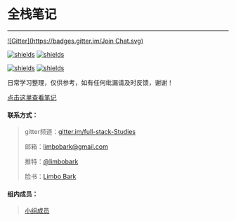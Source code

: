 # 全栈笔记

---

[![Gitter](https://badges.gitter.im/Join Chat.svg)](https://gitter.im/full-stack-Studies)

[![shields](https://img.shields.io/badge/README-CN-green.svg)](https://github.com/limbobark/notes/blob/master/cn/README.md)   [![shields](https://img.shields.io/badge/README-EN-green.svg)](https://github.com/limbobark/notes/blob/master/en/README.md)

[![shields](https://img.shields.io/badge/download-EN--PDF-brightgreen.svg)](https://www.gitbook.com/download/pdf/book/limbobark/note?lang=en)   [![shields](https://img.shields.io/badge/download-CN--PDF-brightgreen.svg)](https://www.gitbook.com/download/pdf/book/limbobark/note?lang=cn)

日常学习整理，仅供参考，如有任何纰漏请及时反馈，谢谢！

[点击这里查看笔记](https://limbobark.gitbooks.io/note/content/)

#### 联系方式：

> gitter频道：[gitter.im/full-stack-Studies](https://gitter.im/full-stack-Studies)
>
> 邮箱：[limbobark@gmail.com](https://limbobark@gmail.com)
>
> 推特：[@limbobark](https://twitter.com/limbobark)
>
> 脸书：[Limbo Bark](https://www.facebook.com/profile.php?id=100013482731137)

#### 组内成员：

> [小组成员](https://github.com/orgs/fullStackStudies/people)




